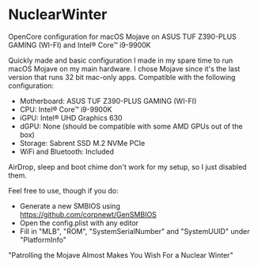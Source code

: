 # NuclearWinter
OpenCore configuration for macOS Mojave on ASUS TUF Z390-PLUS GAMING (WI-FI) and Intel® Core™ i9-9900K

Quickly made and basic configuration I made in my spare time to run macOS Mojave on my main hardware. I chose Mojave since it's the last version that runs 32 bit mac-only apps. Compatible with the following configuration:

- Motherboard: ASUS TUF Z390-PLUS GAMING (WI-FI)
- CPU: Intel® Core™ i9-9900K
- iGPU: Intel® UHD Graphics 630
- dGPU: None (should be compatible with some AMD GPUs out of the box)
- Storage: Sabrent SSD M.2 NVMe PCIe
- WiFi and Bluetooth: Included

AirDrop, sleep and boot chime don't work for my setup, so I just disabled them.

Feel free to use, though if you do:

- Generate a new SMBIOS using https://github.com/corpnewt/GenSMBIOS
- Open the config.plist with any editor
- Fill in "MLB", "ROM", "SystemSerialNumber" and "SystemUUID" under "PlatformInfo"

"Patrolling the Mojave Almost Makes You Wish For a Nuclear Winter"
